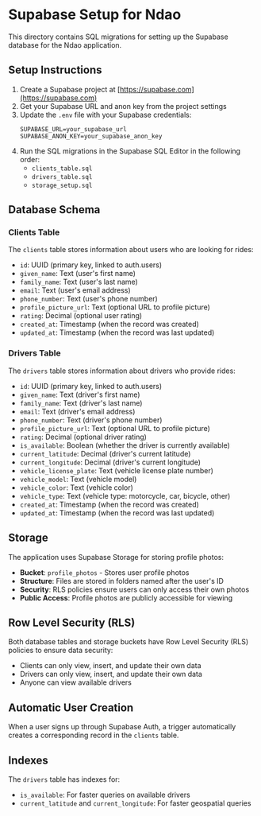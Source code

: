 # Supabase Setup for Ndao

This directory contains SQL migrations for setting up the Supabase database for the Ndao application.

## Setup Instructions

1. Create a Supabase project at [https://supabase.com](https://supabase.com)
2. Get your Supabase URL and anon key from the project settings
3. Update the `.env` file with your Supabase credentials:
   ```
   SUPABASE_URL=your_supabase_url
   SUPABASE_ANON_KEY=your_supabase_anon_key
   ```
4. Run the SQL migrations in the Supabase SQL Editor in the following order:
   - `clients_table.sql`
   - `drivers_table.sql`
   - `storage_setup.sql`

## Database Schema

### Clients Table

The `clients` table stores information about users who are looking for rides:

- `id`: UUID (primary key, linked to auth.users)
- `given_name`: Text (user's first name)
- `family_name`: Text (user's last name)
- `email`: Text (user's email address)
- `phone_number`: Text (user's phone number)
- `profile_picture_url`: Text (optional URL to profile picture)
- `rating`: Decimal (optional user rating)
- `created_at`: Timestamp (when the record was created)
- `updated_at`: Timestamp (when the record was last updated)

### Drivers Table

The `drivers` table stores information about drivers who provide rides:

- `id`: UUID (primary key, linked to auth.users)
- `given_name`: Text (driver's first name)
- `family_name`: Text (driver's last name)
- `email`: Text (driver's email address)
- `phone_number`: Text (driver's phone number)
- `profile_picture_url`: Text (optional URL to profile picture)
- `rating`: Decimal (optional driver rating)
- `is_available`: Boolean (whether the driver is currently available)
- `current_latitude`: Decimal (driver's current latitude)
- `current_longitude`: Decimal (driver's current longitude)
- `vehicle_license_plate`: Text (vehicle license plate number)
- `vehicle_model`: Text (vehicle model)
- `vehicle_color`: Text (vehicle color)
- `vehicle_type`: Text (vehicle type: motorcycle, car, bicycle, other)
- `created_at`: Timestamp (when the record was created)
- `updated_at`: Timestamp (when the record was last updated)

## Storage

The application uses Supabase Storage for storing profile photos:

- **Bucket**: `profile_photos` - Stores user profile photos
- **Structure**: Files are stored in folders named after the user's ID
- **Security**: RLS policies ensure users can only access their own photos
- **Public Access**: Profile photos are publicly accessible for viewing

## Row Level Security (RLS)

Both database tables and storage buckets have Row Level Security (RLS) policies to ensure data security:

- Clients can only view, insert, and update their own data
- Drivers can only view, insert, and update their own data
- Anyone can view available drivers

## Automatic User Creation

When a user signs up through Supabase Auth, a trigger automatically creates a corresponding record in the `clients` table.

## Indexes

The `drivers` table has indexes for:
- `is_available`: For faster queries on available drivers
- `current_latitude` and `current_longitude`: For faster geospatial queries

